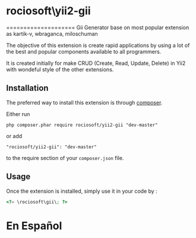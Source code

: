 # rociosoft\yii2-gii
====================
Gii Generator base on most popular extension as kartik-v, wbraganca, miloschuman

The objective of this extension is create rapid applications by using a lot of the best and popular components available to all programmers.

It is created initially for make CRUD (Create, Read, Update, Delete) in Yii2 with wondeful style of the other extensions.

Installation
------------

The preferred way to install this extension is through [composer](http://getcomposer.org/download/).

Either run

```
php composer.phar require rociosoft/yii2-gii "dev-master"
```

or add

```
"rociosoft/yii2-gii": "dev-master"
```

to the require section of your `composer.json` file.


Usage
-----

Once the extension is installed, simply use it in your code by  :

```php
<?= \rociosoft\gii\; ?>
```

En Español
===================